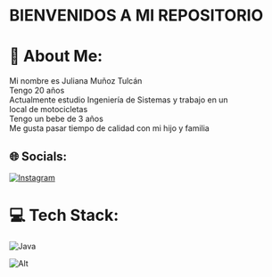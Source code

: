 # BIENVENIDOS A MI REPOSITORIO
# 💫 About Me:
Mi nombre es Juliana Muñoz Tulcán<br>Tengo 20 años<br>Actualmente estudio Ingeniería de Sistemas y trabajo en un<br>local de motocicletas<br>Tengo un bebe de 3 años<br>Me gusta pasar tiempo de calidad con mi hijo y familia


## 🌐 Socials:
[![Instagram](https://img.shields.io/badge/Instagram-%23E4405F.svg?logo=Instagram&logoColor=white)](https://instagram.com/juliana_0309) 

# 💻 Tech Stack:
![Java](https://img.shields.io/badge/java-%23ED8B00.svg?style=for-the-badge&logo=java&logoColor=white)

![Alt](https://pps.whatsapp.net/v/t61.24694-24/368268417_822295759632223_3420928254606322124_n.jpg?ccb=11-4&oh=01_AdROaOLp6WTiTlo6H9X-Jh0PPw95ChkhOS2TByJPRI_GSA&oe=65209E3A&_nc_sid=000000&_nc_cat=102)
